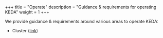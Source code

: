 +++
title = "Operate"
description = "Guidance & requirements for operating KEDA"
weight = 1
+++

We provide guidance & requirements around various areas to operate KEDA:

- Cluster ([link](./cluster))
